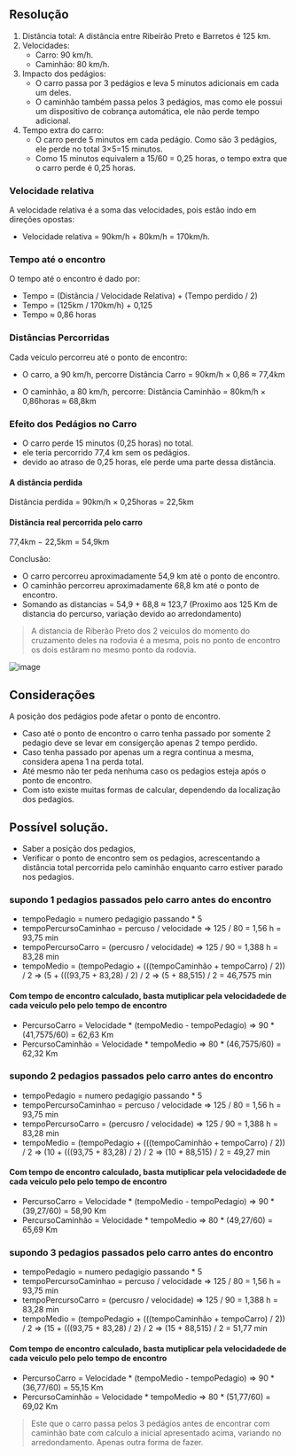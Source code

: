 ## Resolução

1. Distância total: A distância entre Ribeirão Preto e Barretos é 125 km.
2. Velocidades:
   * Carro: 90 km/h.
   * Caminhão: 80 km/h.
3. Impacto dos pedágios:
   * O carro passa por 3 pedágios e leva 5 minutos adicionais em cada um deles.
   * O caminhão também passa pelos 3 pedágios, mas como ele possui um dispositivo de cobrança automática, ele não perde tempo adicional.
4. Tempo extra do carro:
   *  O carro perde 5 minutos em cada pedágio. Como são 3 pedágios, ele perde no total 3×5=15 minutos.
   *  Como 15 minutos equivalem a 15/60 = 0,25 horas, o tempo extra que o carro perde é 0,25 horas.
  
### Velocidade relativa
A velocidade relativa é a soma das velocidades, pois estão indo em direções opostas:

* Velocidade relativa = 90km/h + 80km/h = 170km/h.

### Tempo até o encontro

O tempo até o encontro é dado por:

* Tempo = (Distância / Velocidade Relativa) + (Tempo perdido / 2)
* Tempo = (125km / 170km/h) + 0,125
* Tempo ≈ 0,86 horas

### Distâncias Percorridas
Cada veículo percorreu até o ponto de encontro:

* O carro, a 90 km/h, percorre
  Distância Carro = 90km/h × 0,86 ≈ 77,4km

* O caminhão, a 80 km/h, percorre:
  Distância Caminhão = 80km/h × 0,86horas ≈ 68,8km

### Efeito dos Pedágios no Carro
* O carro perde 15 minutos (0,25 horas) no total.
* ele teria percorrido 77,4 km sem os pedágios.
* devido ao atraso de 0,25 horas, ele perde uma parte dessa distância.

#### A distância perdida
Distância perdida = 90km/h × 0,25horas = 22,5km

#### Distância real percorrida pelo carro
77,4km − 22,5km = 54,9km

Conclusão:
* O carro percorreu aproximadamente 54,9 km até o ponto de encontro.
* O caminhão percorreu aproximadamente 68,8 km até o ponto de encontro.
* Somando as distancias = 54,9 + 68,8 ≈ 123,7 (Proximo aos 125 Km de distancia do percurso, variação devido ao arredondamento)


> A distancia de Riberão Preto dos 2 veiculos do momento do cruzamento deles na rodovia é a mesma, pois no ponto de encontro os dois estãram no mesmo ponto da rodovia.

![image](https://github.com/user-attachments/assets/0534e4df-858f-4edf-b2c0-6fbbf1104c77)

## Considerações

A posição dos pedágios pode afetar o ponto de encontro.

* Caso até o ponto de encontro o carro tenha passado por somente 2 pedagio deve se levar em consigerção apenas 2 tempo perdido.
* Caso tenha passado por apenas um a regra continua a mesma, considera apena 1 na perda total.
* Até mesmo não ter peda nenhuma caso os pedagios esteja após o ponto de encontro.
* Com isto existe muitas formas de calcular, dependendo da localização dos pedagios.

## Possível solução.
* Saber a posição dos pedagios,
* Verificar o ponto de encontro sem os pedagios, acrescentando a distância total percorrida pelo caminhão enquanto carro estiver parado nos pedagios.

### supondo 1 pedagios passados pelo carro antes do encontro

* tempoPedagio = numero pedagigio passando * 5
* tempoPercursoCaminhao = percuso / velocidade => 125 / 80 = 1,56 h = 93,75 min
* tempoPercursoCarro = (percusro / velocidade) => 125 / 90 = 1,388 h = 83,28 min
* tempoMedio = (tempoPedagio + (((tempoCaminhão + tempoCarro) / 2)) / 2 => (5 + (((93,75 + 83,28) / 2) / 2 => (5 + 88,515) / 2 = 46,7575 min
  
#### Com tempo de encontro calculado, basta mutiplicar pela velocidadede de cada veiculo pelo pelo tempo de encontro

* PercursoCarro = Velocidade * (tempoMedio - tempoPedagio) => 90 * (41,7575/60) = 62,63 Km
* PercursoCaminhão = Velocidade * tempoMedio  => 80 * (46,7575/60) = 62,32 Km


### supondo 2 pedagios passados pelo carro antes do encontro

* tempoPedagio = numero pedagigio passando * 5
* tempoPercursoCaminhao = percuso / velocidade => 125 / 80 = 1,56 h = 93,75 min
* tempoPercursoCarro = (percusro / velocidade) => 125 / 90 = 1,388 h = 83,28 min
* tempoMedio = (tempoPedagio + (((tempoCaminhão + tempoCarro) / 2)) / 2 => (10 + (((93,75 + 83,28) / 2) / 2 => (10 + 88,515) / 2 = 49,27 min
  
#### Com tempo de encontro calculado, basta mutiplicar pela velocidadede de cada veiculo pelo pelo tempo de encontro

* PercursoCarro = Velocidade * (tempoMedio - tempoPedagio) => 90 * (39,27/60) = 58,90 Km
* PercursoCaminhão = Velocidade * tempoMedio  => 80 * (49,27/60) = 65,69 Km

### supondo 3 pedagios passados pelo carro antes do encontro

* tempoPedagio = numero pedagigio passando * 5
* tempoPercursoCaminhao = percuso / velocidade => 125 / 80 = 1,56 h = 93,75 min
* tempoPercursoCarro = (percusro / velocidade) => 125 / 90 = 1,388 h = 83,28 min
* tempoMedio = (tempoPedagio + (((tempoCaminhão + tempoCarro) / 2)) / 2 => (15 + (((93,75 + 83,28) / 2) / 2 => (15 + 88,515) / 2 = 51,77 min
  
#### Com tempo de encontro calculado, basta mutiplicar pela velocidadede de cada veiculo pelo pelo tempo de encontro

* PercursoCarro = Velocidade * (tempoMedio - tempoPedagio) => 90 * (36,77/60) = 55,15 Km
* PercursoCaminhão = Velocidade * tempoMedio  => 80 * (51,77/60) = 69,02 Km

> Este que o carro passa pelos 3 pedágios antes de encontrar com caminhão bate com calculo a inicial apresentado acima, variando no arredondamento. Apenas outra forma de fazer.
